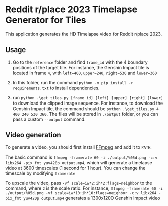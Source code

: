# Reddit r/place 2023 Timelapse Generator for Tiles

This application generates the HD Timelapse video for Reddit r/place 2023.


## Usage

1. Go to the `reference` folder and find `frame_id` with the 4 boundary positions of the target tile. For instance, the Genshin Impact tile is located in frame `4`, with `left=400`, `upper=240`, `right=530` and `lower=360`

2. In this folder, run the command `python -m pip install -r requirements.txt` to install dependencies.

3. run `python .\get_tiles.py [frame_id] [left] [upper] [right] [lower]` to download the clipped image sequence. For instance, to download the Genshin Impact tile, the command should be `python .\get_tiles.py 4 400 240 530 360`. The files will be stored in `.\output` folder, or you can pass a custom `--output` command.

## Video generation

To generate a video, you should first install [FFmpeg](https://github.com/FFmpeg/FFmpeg) and add it to `PATH`.

The basic command is `ffmpeg -framerate 60 -i ./output/%05d.png -c:v libx264 -pix_fmt yuv420p output.mp4`, which will generate a timelapse video at 3600 timescales (1 second for 1 hour).
You can change the timescale by modifying `framerate`

To upscale the video, pass `-vf scale=iw*2:ih*2:flags=neighbor` to the command, where `2` is the scale ratio.
For instance, `ffmpeg -framerate 60 -i ./output/%05d.png -vf scale=iw*10:ih*10:flags=neighbor -c:v libx264 -pix_fmt yuv420p output.mp4` generates a 1300x1200 Genshin Impact video